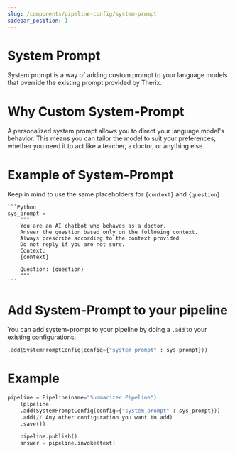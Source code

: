 ```yaml
---
slug: /components/pipeline-config/system-prompt
sidebar_position: 1
---
```


# System Prompt
System prompt is a way of adding custom prompt to your language models that override the existing prompt provided by Therix.


# Why Custom System-Prompt
A personalized system prompt allows you to direct your language model's behavior. This means you can tailor the model to suit your preferences, whether you need it to act like a teacher, a doctor, or anything else.

# Example of System-Prompt
Keep in mind to use the same placeholders for `{context}` and `{question}`

    ```Python
    sys_prompt =  
        """
        You are an AI chatbot who behaves as a doctor.
        Answer the question based only on the following context.
        Always prescribe according to the context provided
        Do not reply if you are not sure.
        Context: 
        {context}

        Question: {question}
        """
    ```

# Add System-Prompt to your pipeline
You can add system-prompt to your pipeline by doing a `.add` to your existing configurations.
```python
.add(SystemPromptConfig(config={"system_prompt" : sys_prompt}))
```

# Example
```python
pipeline = Pipeline(name="Summarizer Pipeline")
    (pipeline
    .add(SystemPromptConfig(config={"system_prompt" : sys_prompt}))
    .add(// Any other configuration you want to add)
    .save())

    pipeline.publish()
    answer = pipeline.invoke(text)
```

